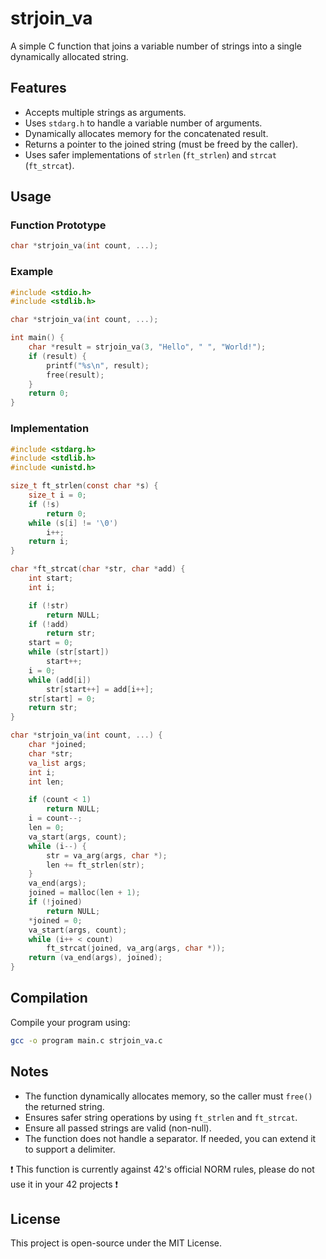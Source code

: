 # strjoin_va

A simple C function that joins a variable number of strings into a single dynamically allocated string.

## Features
- Accepts multiple strings as arguments.
- Uses `stdarg.h` to handle a variable number of arguments.
- Dynamically allocates memory for the concatenated result.
- Returns a pointer to the joined string (must be freed by the caller).
- Uses safer implementations of `strlen` (`ft_strlen`) and `strcat` (`ft_strcat`).

## Usage
### Function Prototype
```c
char *strjoin_va(int count, ...);
```

### Example
```c
#include <stdio.h>
#include <stdlib.h>

char *strjoin_va(int count, ...);

int main() {
    char *result = strjoin_va(3, "Hello", " ", "World!");
    if (result) {
        printf("%s\n", result);
        free(result);
    }
    return 0;
}
```

### Implementation
```c
#include <stdarg.h>
#include <stdlib.h>
#include <unistd.h>

size_t ft_strlen(const char *s) {
    size_t i = 0;
    if (!s)
        return 0;
    while (s[i] != '\0')
        i++;
    return i;
}

char *ft_strcat(char *str, char *add) {
    int start;
    int i;

    if (!str)
        return NULL;
    if (!add)
        return str;
    start = 0;
    while (str[start])
        start++;
    i = 0;
    while (add[i])
        str[start++] = add[i++];
    str[start] = 0;
    return str;
}

char *strjoin_va(int count, ...) {
    char *joined;
    char *str;
    va_list args;
    int i;
    int len;

    if (count < 1)
        return NULL;
    i = count--;
    len = 0;
    va_start(args, count);
    while (i--) {
        str = va_arg(args, char *);
        len += ft_strlen(str);
    }
    va_end(args);
    joined = malloc(len + 1);
    if (!joined)
        return NULL;
    *joined = 0;
    va_start(args, count);
    while (i++ < count)
        ft_strcat(joined, va_arg(args, char *));
    return (va_end(args), joined);
}
```

## Compilation
Compile your program using:
```sh
gcc -o program main.c strjoin_va.c
```

## Notes
- The function dynamically allocates memory, so the caller must `free()` the returned string.
- Ensures safer string operations by using `ft_strlen` and `ft_strcat`.
- Ensure all passed strings are valid (non-null).
- The function does not handle a separator. If needed, you can extend it to support a delimiter.

❗ This function is currently against 42's official NORM rules, please do not use it in your 42 projects ❗

## License
This project is open-source under the MIT License.

